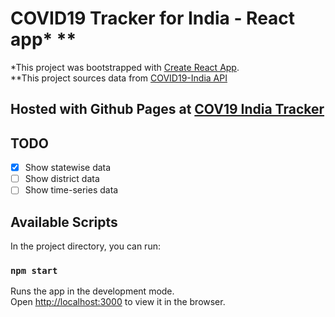# COVID19 Tracker for India - React app* **

\*This project was bootstrapped with [Create React App](https://github.com/facebook/create-react-app).<br />
\*\*This project sources data from [COVID19-India API](https://api.covid19india.org/)

## Hosted with Github Pages at [COV19 India Tracker](https://shimantabhuyan.github.io/COV19_Tracker_India/)

## TODO

- [x] Show statewise data
- [ ] Show district data
- [ ] Show time-series data

## Available Scripts

In the project directory, you can run:

### `npm start`

Runs the app in the development mode.<br />
Open [http://localhost:3000](http://localhost:3000) to view it in the browser.
